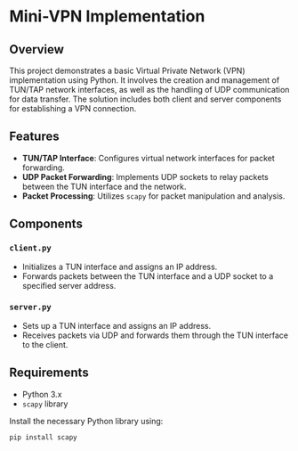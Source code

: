 # Mini-VPN Implementation

## Overview

This project demonstrates a basic Virtual Private Network (VPN) implementation using Python. It involves the creation and management of TUN/TAP network interfaces, as well as the handling of UDP communication for data transfer. The solution includes both client and server components for establishing a VPN connection.

## Features

- **TUN/TAP Interface**: Configures virtual network interfaces for packet forwarding.
- **UDP Packet Forwarding**: Implements UDP sockets to relay packets between the TUN interface and the network.
- **Packet Processing**: Utilizes `scapy` for packet manipulation and analysis.

## Components

### `client.py`

- Initializes a TUN interface and assigns an IP address.
- Forwards packets between the TUN interface and a UDP socket to a specified server address.

### `server.py`

- Sets up a TUN interface and assigns an IP address.
- Receives packets via UDP and forwards them through the TUN interface to the client.

## Requirements

- Python 3.x
- `scapy` library

Install the necessary Python library using:

```bash
pip install scapy
